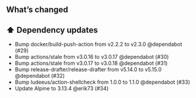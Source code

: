 ## What’s changed

## ⬆️ Dependency updates

- Bump docker/build-push-action from v2.2.2 to v2.3.0 @dependabot (#29)
- Bump actions/stale from v3.0.16 to v3.0.17 @dependabot (#30)
- Bump actions/stale from v3.0.17 to v3.0.18 @dependabot (#31)
- Bump release-drafter/release-drafter from v5.14.0 to v5.15.0 @dependabot (#32)
- Bump ludeeus/action-shellcheck from 1.0.0 to 1.1.0 @dependabot (#33)
- Update Alpine to 3.13.4 @erik73 (#34)
